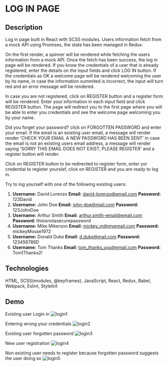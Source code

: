 # LOG IN PAGE

## Description
Log in page built in React with SCSS modules. Users information fetch from a mock API using Promises, the state has been managed in Redux.

On the first render, a spinner will be rendered while fetching the users information from a mock API. Once the fetch has been success, the log in page will be rendered. If you know the credentials of a user that is already registered, enter the details on the input fields and click LOG IN button. If the credentials as OK a welcome page will be rendered welcoming the user by its name, in case the information summited is incorrect, the input will turn red and an error message will be rendered.

In case you are not registered, click on REGISTER button and a register form will be rendered. Enter your information in each input field and click REGISTER button. The page will redirect you to the first page where you will be able to enter you credentials and see the welcome page welcoming you by your name.

Did you forget your password? click on FORGOTTEN PASSWORD and enter your email. If the email is an existing user email, a message will render render 'CHECK YOUR EMAIL A NEW PASSWORD HAS BEEN SENT' in case the email is not an existing users email address, a message will render saying 'SORRY THIS EMAIL DOES NOT EXIST, PLEASE REGISTER' and a register button will render.

Click on REGISTER button to be redirected to register form, enter yor credential to register yourslef, click on REGISTER and you are ready to log in.

Try to log yourself with one of the following existing users:
1. **Username:** David Lorenzo **Email:** david-lorenzo@email.com **Password:** 123David
2. **Username:** John Doe **Email:** john-doe@mail.com **Password:** 123JohnDoe
3. **Username:** Arthur Smith **Email:** arthur.smith-email@email.com **Password:** thisisnotasecurepassword
4. **Username:** Mike Mikerson **Email:** mickey_m@myemail.com **Password:** mickeyMouse1972
5. **Username:** Donald Duke **Email:** d.duke@mail.com **Password:** 123456789D
6. **Username:** Tom Thanks **Email:** tom_thanks_you@email.com **Password:** Tom1Thanks2!

## Technologies
HTML, SCSS(modules, @keyframes), JavaScript, React, Redux, Babel, Webpack, Eslint, Stylelint

## Demo

Existing user Login in
![login1](https://user-images.githubusercontent.com/72414745/101411421-3dc43d00-38e1-11eb-84f6-e8d9c24b23d2.gif)

Entering wrong your credentials
![login2](https://user-images.githubusercontent.com/72414745/101411423-3ef56a00-38e1-11eb-894a-376aca4ed365.gif)

Existing user forgotten password
![login3](https://user-images.githubusercontent.com/72414745/101411424-3ef56a00-38e1-11eb-89bb-9bea7d504976.gif)

New user registration
![login4](https://user-images.githubusercontent.com/72414745/101411426-3f8e0080-38e1-11eb-89b0-4f6e3c9dee30.gif)

Non existing user needs to register because forgotten password suggests the user doing so 
![login5](https://user-images.githubusercontent.com/72414745/101411429-40269700-38e1-11eb-89ba-e7005e85bd43.gif)
